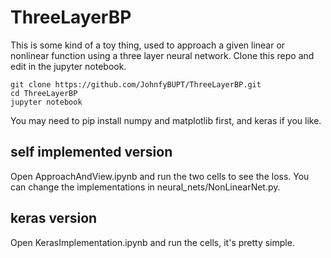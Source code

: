 # ThreeLayerBP
This is some kind of a toy thing, used to approach a given linear or nonlinear function using a three layer neural network. Clone this repo and edit in the jupyter notebook.
    
    git clone https://github.com/JohnfyBUPT/ThreeLayerBP.git
    cd ThreeLayerBP
    jupyter notebook

You may need to pip install numpy and matplotlib first, and keras if you like.

## self implemented version
Open ApproachAndView.ipynb and run the two cells to see the loss. You can change the implementations in neural_nets/NonLinearNet.py.

## keras version
Open KerasImplementation.ipynb and run the cells, it's pretty simple.

